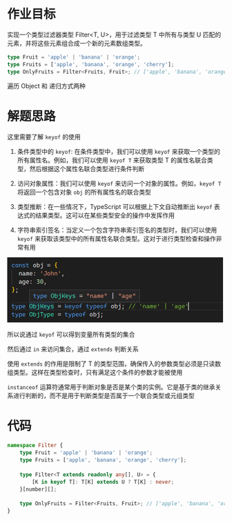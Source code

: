 # 作业目标

实现一个类型过滤器类型 Filter<T, U>，用于过滤类型 T 中所有与类型 U 匹配的元素，并将这些元素组合成一个新的元素数组类型。

```ts
type Fruit = 'apple' | 'banana' | 'orange';
type Fruits = ['apple', 'banana', 'orange', 'cherry'];
type OnlyFruits = Filter<Fruits, Fruit>; // ['apple', 'banana', 'orange']
```

遍历 Object 和 递归方式两种

# 解题思路

这里需要了解 `keyof` 的使用

1. 条件类型中的 `keyof`: 在条件类型中，我们可以使用 `keyof` 来获取一个类型的所有属性名。例如，我们可以使用 `keyof T` 来获取类型 T 的属性名联合类型，然后根据这个属性名联合类型进行条件判断

2. 访问对象属性：我们可以使用 `keyof` 来访问一个对象的属性。例如，`keyof T` 将返回一个包含对象 `obj` 的所有属性名的联合类型

3. 类型推断：在一些情况下，TypeScript 可以根据上下文自动推断出 `keyof` 表达式的结果类型。这可以在某些类型安全的操作中发挥作用

4. 字符串索引签名：当定义一个包含字符串索引签名的类型时，我们可以使用 `keyof` 来获取该类型中的所有属性名联合类型。这对于进行类型检查和操作非常有用

![](./Image/001.png)

所以说通过 `keyof` 可以得到变量所有类型的集合

然后通过 `in` 来访问集合，通过 `extends` 判断关系

使用 `extends` 的作用是限制了 T 的类型范围，确保传入的参数类型必须是只读数组类型。这样在类型检查时，只有满足这个条件的参数才能被使用

`instanceof` 运算符通常用于判断对象是否是某个类的实例。它是基于类的继承关系进行判断的，而不是用于判断类型是否属于一个联合类型或元组类型

# 代码

```ts
namespace Filter {
    type Fruit = 'apple' | 'banana' | 'orange';
    type Fruits = ['apple', 'banana', 'orange', 'cherry'];

    type Filter<T extends readonly any[], U> = {
        [K in keyof T]: T[K] extends U ? T[K] : never;
    }[number][];

    type OnlyFruits = Filter<Fruits, Fruit>; // ['apple', 'banana', 'orange']
}
```
